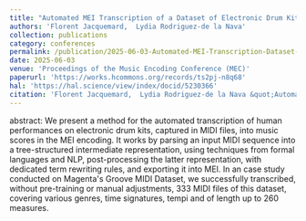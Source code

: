 ```yaml
---
title: "Automated MEI Transcription of a Dataset of Electronic Drum Kit Recordings"
authors: 'Florent Jacquemard,  Lydia Rodriguez-de la Nava'
collection: publications
category: conferences
permalink: /publication/2025-06-03-Automated-MEI-Transcription-Dataset-of-Electronic-Drum-Kit-Recordings
date: 2025-06-03
venue: 'Proceedings of the Music Encoding Conference (MEC)'
paperurl: 'https://works.hcommons.org/records/ts2pj-n8q68'
hal: 'https://hal.science/view/index/docid/5230366'
citation: 'Florent Jacquemard,  Lydia Rodriguez-de la Nava &quot;Automated MEI Transcription of a Dataset of Electronic Drum Kit Recordings&quot; In proceedings of the Music Encoding Conference (MEC), 2025.'
---
```

abstract: 
We present a method for the automated transcription of human performances on electronic drum kits, captured in MIDI files, into music scores in the MEI encoding. It works by parsing an input MIDI sequence into a tree-structured intermediate representation, using techniques from formal languages and NLP, post-processing the latter representation, with dedicated term rewriting rules, and exporting it into MEI. In an case study conducted on Magenta's Groove MIDI Dataset, we successfully transcribed, without pre-training or manual adjustments, 333 MIDI files of this dataset, covering various genres, time signatures, tempi and of length up to 260 measures.